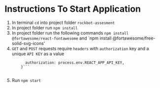 # Instructions To Start Application

1. In terminal `cd` into project folder `rockbot-assesment`
2. In project folder run `npm install`
3. In project folder run the following commands `npm install @fortawesome/react-fontawesome` and `npm install @fortawesome/free-solid-svg-icons'
4. `GET` and `POST` requests require `headers` with `authorization` key and a unique `API KEY` as a value
    ```headers: {
          authorization: process.env.REACT_APP_API_KEY,
        }```
        
6. Run `npm start`
